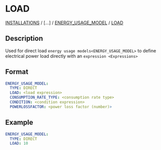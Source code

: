 # LOAD

[INSTALLATIONS](INSTALLATIONS) /
[...] / 
[ENERGY_USAGE_MODEL](ENERGY_USAGE_MODEL) / 
[LOAD](LOAD)

## Description
Used for direct load `energy usage models<ENERGY_USAGE_MODEL>` to define electrical power load directly
with an `expression <Expressions>`

## Format
~~~~~~~~yaml
ENERGY_USAGE_MODEL:
  TYPE: DIRECT
  LOAD: <load expression>
  CONSUMPTION_RATE_TYPE: <consumption rate type>
  CONDITION: <condition expression>
  POWERLOSSFACTOR: <power loss factor (number)>
~~~~~~~~

## Example
~~~~~~~~yaml
ENERGY_USAGE_MODEL:
  TYPE: DIRECT
  LOAD: 10
~~~~~~~~

